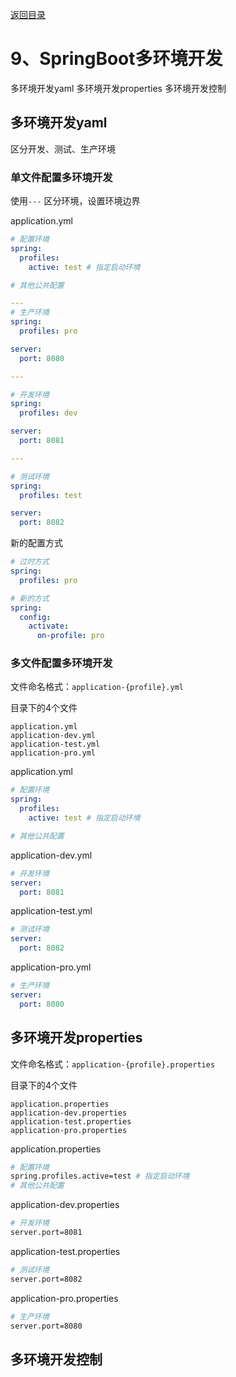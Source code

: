 [返回目录](/blog/java/spring-boot/index.md)

# 9、SpringBoot多环境开发

多环境开发yaml
多环境开发properties
多环境开发控制

## 多环境开发yaml

区分开发、测试、生产环境

### 单文件配置多环境开发

使用`---` 区分环境，设置环境边界

application.yml

```yaml
# 配置环境
spring:
  profiles:
    active: test # 指定启动环境

# 其他公共配置

---
# 生产环境
spring:
  profiles: pro

server:
  port: 8080

---

# 开发环境
spring:
  profiles: dev

server:
  port: 8081

---

# 测试环境
spring:
  profiles: test

server:
  port: 8082

```

新的配置方式

```yaml
# 过时方式
spring:
  profiles: pro

# 新的方式
spring:
  config:
    activate:
      on-profile: pro

```

### 多文件配置多环境开发

文件命名格式：`application-{profile}.yml`

目录下的4个文件

```
application.yml
application-dev.yml
application-test.yml
application-pro.yml
```

application.yml
```yaml
# 配置环境
spring:
  profiles:
    active: test # 指定启动环境

# 其他公共配置
```

application-dev.yml
```yaml
# 开发环境
server:
  port: 8081
```

application-test.yml
```yaml
# 测试环境
server:
  port: 8082
```

application-pro.yml
```yaml
# 生产环境
server:
  port: 8080
```


## 多环境开发properties

文件命名格式：`application-{profile}.properties`

目录下的4个文件

```
application.properties
application-dev.properties
application-test.properties
application-pro.properties
```

application.properties
```bash
# 配置环境
spring.profiles.active=test # 指定启动环境
# 其他公共配置
```

application-dev.properties
```bash
# 开发环境
server.port=8081
```

application-test.properties
```bash
# 测试环境
server.port=8082
```

application-pro.properties
```bash
# 生产环境
server.port=8080
```




## 多环境开发控制
